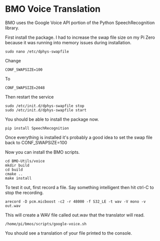 # BMO Voice Translation

BMO uses the Google Voice API portion of the Python SpeechRecognition library.

First install the package. I had to increase the swap file size on my Pi Zero because it was running into memory issues during installation.
```
sudo nano /etc/dphys-swapfile
```
Change
```
CONF_SWAPSIZE=100
```
To
```
CONF_SWAPSIZE=2048
```
Then restart the service
```
sudo /etc/init.d/dphys-swapfile stop
sudo /etc/init.d/dphys-swapfile start
```

You should be able to install the package now.
```
pip install SpeechRecognition
```
Once everything is installed it's probably a good idea to set the swap file back to CONF_SWAPSIZE=100

Now you can install the BMO scripts.
```
cd BMO-Utils/voice
mkdir build
cd build
cmake ..
make install
```

To test it out, first record a file. Say something intelligent then hit ctrl-C to stop the recording.
```
arecord -D pcm.micboost -c2 -r 48000 -f S32_LE -t wav -V mono -v out.wav
```

This will create a WAV file called out.wav that the translator will read.
```
/home/pi/bmos/scripts/google-voice.sh
```
You should see a translation of your file printed to the console.

